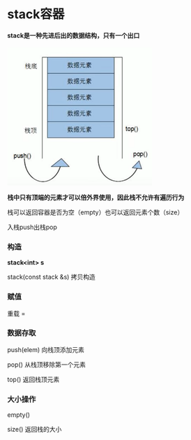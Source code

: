 # stack容器

#### stack是一种先进后出的数据结构，只有一个出口

<img src="images/image-20221118131618009.png" alt="image-20221118131618009" style="zoom:67%;" />

**栈中只有顶端的元素才可以倍外界使用，因此栈不允许有遍历行为**

栈可以返回容器是否为空（empty）也可以返回元素个数（size）

入栈push出栈pop

### 构造

**stack\<int> s**

stack(const stack &s)  拷贝构造

### 赋值

重载 =

### 数据存取

push(elem)		向栈顶添加元素

pop()			       从栈顶移除第一个元素

top()					返回栈顶元素

### 大小操作

empty()

size()		返回栈的大小